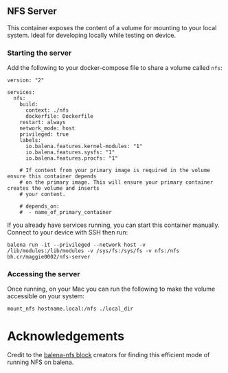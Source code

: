 ## NFS Server

This container exposes the content of a volume for mounting to your local system. Ideal for developing locally while testing on device.

### Starting the server

Add the following to your docker-compose file to share a volume called `nfs`:

```
version: "2"

services:
  nfs:
    build:
      context: ./nfs
      dockerfile: Dockerfile
    restart: always
    network_mode: host
    privileged: true
    labels:
      io.balena.features.kernel-modules: "1"
      io.balena.features.sysfs: "1"
      io.balena.features.procfs: "1"

    # If content from your primary image is required in the volume ensure this container depends
    # on the primary image. This will ensure your primary container creates the volume and inserts
    # your content.

    # depends_on:
    #  - name_of_primary_container
```

If you already have services running, you can start this container manually. Connect to your device with SSH then run:

```
balena run -it --privileged --network host -v /lib/modules:/lib/modules -v /sys/fs:/sys/fs -v nfs:/nfs bh.cr/maggie0002/nfs-server
```

### Accessing the server

Once running, on your Mac you can run the following to make the volume accessible on your system:

`mount_nfs hostname.local:/nfs ./local_dir`

# Acknowledgements

Credit to the [balena-nfs block](https://hub.balena.io/organizations/volkovlabs/apps/balena-nfs) creators for finding this efficient mode of running NFS on balena.
